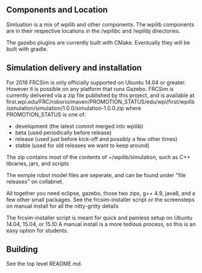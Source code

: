 ## Components and Location

Simluation is a mix of wpilib and other components.
The wpilib components are in their respective locations in the /wpilibc and /wpilibj directories.

The gazebo plugins are currently built with CMake.
Eventually they will be built with gradle.

## Simulation delivery and installation

For 2016 FRCSim is only officially supported on Ubuntu 14.04 or greater.
However it is possible on any platform that runs Gazebo.
FRCSim is currently delivered via a zip file published by this project,
and is available at first.wpi.edu/FRC/roborio/maven/PROMOTION_STATUS/edu/wpi/first/wpilib/simulation/simulation/1.0.0/simulation-1.0.0.zip
where PROMOTION_STATUS is one of:
- development (the latest commit merged into wpilib)
- beta (used periodically before release)
- release (used just before kick-off and possibly a few other times)
- stable (used for old releases we want to keep around)

The zip contains most of the contents of ~/wpilib/simulation, such as C++ libraries, jars, and scripts

The exmple robot model files are seperate, and can be found under "file releases" on collabnet.

All together you need eclipse, gazebo, those two zips, g++ 4.9, java8, and a few other small packages.
See the frcsim-installer script or the screensteps on manual install for all the nitty-gritty details

The frcsim-installer script is meant for quick and painless setup on Ubuntu 14.04, 15.04, or 15.10
A manual install is a more tedious process, so this is an easy option for students.

## Building
See the top level README.md.

